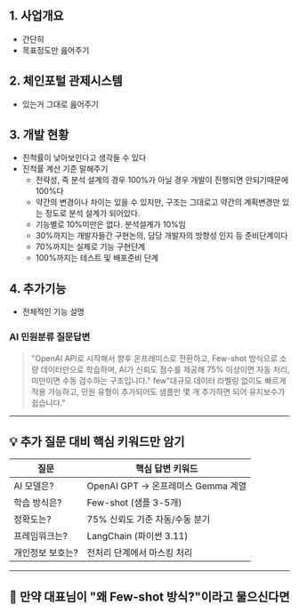 ## 1. 사업개요
- 간단히
- 목표정도만 읊어주기

## 2. 체인포털 관제시스템
- 있는거 그대로 읊어주기

## 3. 개발 현황
- 진척률이 낮아보인다고 생각들 수 있다
- 진척률 계산 기준 말해주기
	- 전략성, 즉 분석 설계의 경우 100%가 아닐 경우 개발이 진행되면 안되기때문에 100%다
	- 약간의 변경이나 차이는 있을 수 있지만, 구조는 그대로고 약간의 계획변경만 있는 정도로 분석 설계가 되어있다.
	- 기능별로 10%미만은 없다. 분석설계가 10%임
	- 30%까지는 개발자들간 구현논의, 담당 개발자의 방향성 인지 등 준비단계이다
	- 70%까지는 실제로 기능 구현단계
	- 100%까지는 테스트 및 배포준비 단계


## 4. 추가기능
- 전체적인 기능 설명
### AI 민원분류 질문답변

> "OpenAI API로 시작해서 향후 온프레미스로 전환하고, Few-shot 방식으로 소량 데이터만으로 학습하며, AI가 신뢰도 점수를 제공해 75% 이상이면 자동 처리, 미만이면 수동 검수하는 구조입니다."
> few"대규모 데이터 라벨링 없이도 빠르게 적용 가능하고, 민원 유형이 추가되어도 샘플만 몇 개 추가하면 되어 유지보수가 쉽습니다."

---

## 💡 추가 질문 대비 핵심 키워드만 암기

| 질문        | 핵심 답변 키워드                   |
| --------- | --------------------------- |
| AI 모델은?   | OpenAI GPT → 온프레미스 Gemma 계열 |
| 학습 방식은?   | Few-shot (샘플 3-5개)          |
| 정확도는?     | 75% 신뢰도 기준 자동/수동 분기         |
| 프레임워크는?   | LangChain (파이썬 3.11)        |
| 개인정보 보호는? | 전처리 단계에서 마스킹 처리             |

---

## 🎤 만약 대표님이 "왜 Few-shot 방식?"이라고 물으신다면

> 